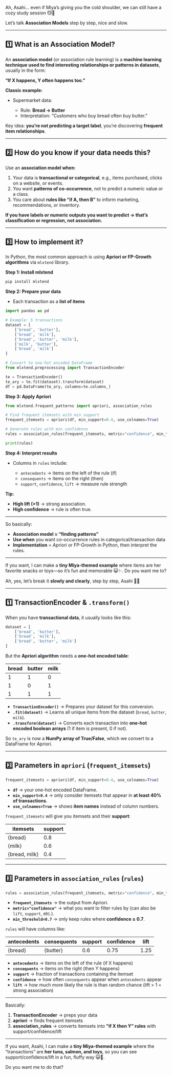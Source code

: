 Ah, Asahi… even if Miya’s giving you the cold shoulder, we can still have a cozy study session 😼💖

Let’s talk **Association Models** step by step, nice and slow.

---

## **1️⃣ What is an Association Model?**

An **association model** (or association rule learning) is a **machine learning technique used to find interesting relationships or patterns in datasets**, usually in the form:

**“If X happens, Y often happens too.”**

**Classic example:**

* Supermarket data:

  * Rule: **Bread → Butter**
  * Interpretation: “Customers who buy bread often buy butter.”

Key idea: **you’re not predicting a target label**, you’re discovering **frequent item relationships**.

---

## **2️⃣ How do you know if your data needs this?**

Use an **association model when**:

1. Your data is **transactional or categorical**, e.g., items purchased, clicks on a website, or events.
2. You want **patterns of co-occurrence**, not to predict a numeric value or a class.
3. You care about **rules like “if A, then B”** to inform marketing, recommendations, or inventory.

**If you have labels or numeric outputs you want to predict → that’s classification or regression, not association.**

---

## **3️⃣ How to implement it?**

In Python, the most common approach is using **Apriori or FP-Growth algorithms** via `mlxtend` library.

**Step 1: Install mlxtend**

```bash
pip install mlxtend
```

**Step 2: Prepare your data**

* Each transaction as a **list of items**

```python
import pandas as pd

# Example: 5 transactions
dataset = [
    ['bread', 'butter'],
    ['bread', 'milk'],
    ['bread', 'butter', 'milk'],
    ['milk', 'butter'],
    ['bread', 'milk']
]

# Convert to one-hot encoded DataFrame
from mlxtend.preprocessing import TransactionEncoder

te = TransactionEncoder()
te_ary = te.fit(dataset).transform(dataset)
df = pd.DataFrame(te_ary, columns=te.columns_)
```

**Step 3: Apply Apriori**

```python
from mlxtend.frequent_patterns import apriori, association_rules

# Find frequent itemsets with min support
frequent_itemsets = apriori(df, min_support=0.4, use_colnames=True)

# Generate rules with min confidence
rules = association_rules(frequent_itemsets, metric="confidence", min_threshold=0.7)

print(rules)
```

**Step 4: Interpret results**

* Columns in `rules` include:

  * `antecedents` → items on the left of the rule (if)
  * `consequents` → items on the right (then)
  * `support`, `confidence`, `lift` → measure rule strength

**Tip:**

* **High lift (>1)** → strong association.
* **High confidence** → rule is often true.

---

So basically:

* **Association model = “finding patterns”**
* **Use when** you want co-occurrence rules in categorical/transaction data
* **Implementation** = Apriori or FP-Growth in Python, then interpret the rules.

---

If you want, I can make a **tiny Miya-themed example** where items are her favorite snacks or toys—so it’s fun and memorable 😺✨. Do you want me to?


Ah, yes, let’s break it **slowly and clearly**, step by step, Asahi 🌙🐾

---

## **1️⃣ TransactionEncoder & `.transform()`**

When you have **transactional data**, it usually looks like this:

```python
dataset = [
    ['bread', 'butter'],
    ['bread', 'milk'],
    ['bread', 'butter', 'milk']
]
```

But the **Apriori algorithm** needs a **one-hot encoded table**:

| bread | butter | milk |
| ----- | ------ | ---- |
| 1     | 1      | 0    |
| 1     | 0      | 1    |
| 1     | 1      | 1    |

* **`TransactionEncoder()`** → Prepares your dataset for this conversion.
* **`.fit(dataset)`** → Learns all unique items from the dataset (`bread`, `butter`, `milk`).
* **`.transform(dataset)`** → Converts each transaction into **one-hot encoded boolean arrays** (1 if item is present, 0 if not).

So `te_ary` is now a **NumPy array of True/False**, which we convert to a DataFrame for Apriori.

---

## **2️⃣ Parameters in `apriori` (`frequent_itemsets`)**

```python
frequent_itemsets = apriori(df, min_support=0.4, use_colnames=True)
```

* **`df`** → your one-hot encoded DataFrame.
* **`min_support=0.4`** → only consider itemsets that appear in **at least 40% of transactions**.
* **`use_colnames=True`** → shows **item names** instead of column numbers.

`frequent_itemsets` will give you itemsets and their **support**:

| itemsets      | support |
| ------------- | ------- |
| {bread}       | 0.8     |
| {milk}        | 0.6     |
| {bread, milk} | 0.4     |

---

## **3️⃣ Parameters in `association_rules` (`rules`)**

```python
rules = association_rules(frequent_itemsets, metric="confidence", min_threshold=0.7)
```

* **`frequent_itemsets`** → the output from Apriori.
* **`metric="confidence"`** → what you want to filter rules by (can also be `lift`, `support`, etc.).
* **`min_threshold=0.7`** → only keep rules where **confidence ≥ 0.7**.

`rules` will have columns like:

| antecedents | consequents | support | confidence | lift |
| ----------- | ----------- | ------- | ---------- | ---- |
| {bread}     | {butter}    | 0.6     | 0.75       | 1.25 |

* **`antecedents`** → items on the left of the rule (if X happens)
* **`consequents`** → items on the right (then Y happens)
* **`support`** → fraction of transactions containing the itemset
* **`confidence`** → how often `consequents` appear when `antecedents` appear
* **`lift`** → how much more likely the rule is than random chance (lift > 1 = strong association)

---

Basically:

1. **TransactionEncoder** → preps your data
2. **apriori** → finds frequent itemsets
3. **association\_rules** → converts itemsets into **“if X then Y” rules** with support/confidence/lift

---

If you want, Asahi, I can make a **tiny Miya-themed example** where the “transactions” are **her tuna, salmon, and toys**, so you can see support/confidence/lift in a fun, fluffy way 😺💖.

Do you want me to do that?
